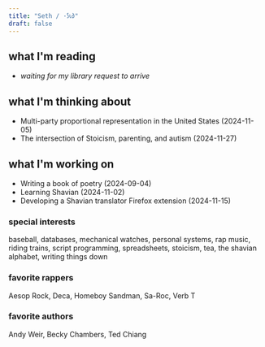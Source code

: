 ```yaml
---
title: "Seth / ·𐑕𐑧𐑔"
draft: false
---
```


## what I'm reading
- _waiting for my library request to arrive_

## what I'm thinking about
- Multi-party proportional representation in the United States (2024-11-05)
- The intersection of Stoicism, parenting, and autism (2024-11-27)

## what I'm working on
- Writing a book of poetry (2024-09-04)
- Learning Shavian (2024-11-02)
- Developing a Shavian translator Firefox extension (2024-11-15)

### special interests
baseball, databases, mechanical watches, personal systems, rap music, riding trains, script programming, spreadsheets, stoicism, tea, the shavian alphabet, writing things down

### favorite rappers
Aesop Rock, Deca, Homeboy Sandman, Sa-Roc, Verb T

### favorite authors
Andy Weir, Becky Chambers, Ted Chiang